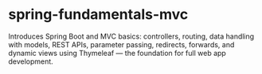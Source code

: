 # spring-fundamentals-mvc
Introduces Spring Boot and MVC basics: controllers, routing, data handling with models, REST APIs, parameter passing, redirects, forwards, and dynamic views using Thymeleaf — the foundation for full web app development.

